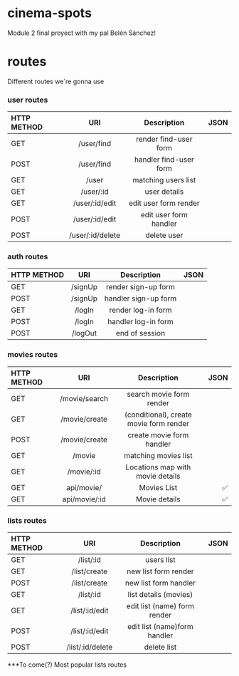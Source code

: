# cinema-spots
Module 2 final proyect with my pal Belén Sánchez!


# routes
Different routes we´re gonna use

### user routes

| HTTP METHOD  |      URI          | Description                     | JSON |
| :---         |     :---:         |   :---:                         | ---: |
| GET          | /user/find        | render find-user form           |      |
| POST         | /user/find        | handler find-user form          |      |
| GET          | /user             | matching users list             |      |
| GET          | /user/:id         | user details                    |      |
| GET          | /user/:id/edit    | edit user form render           |      |
| POST         | /user/:id/edit    | edit user form handler          |      |
| POST         | /user/:id/delete  | delete user                     |      |

### auth routes

| HTTP METHOD  |      URI          | Description                     | JSON |
| :---         |     :---:         |   :---:                         | ---: |
| GET          | /signUp           | render sign-up form             |      |
| POST         | /signUp           | handler sign-up form            |      |
| GET          | /logIn            | render log-in form              |      |
| POST         | /logIn            | handler log-in form             |      |
| POST         | /logOut           | end of session                  |      |

### movies routes

| HTTP METHOD  |      URI          | Description                            | JSON             |
| :---         |     :---:         |   :---:                                | ---:             |
| GET          | /movie/search     | search movie form render               |                  |
| GET          | /movie/create     | (conditional), create movie form render|                  |
| POST         | /movie/create     | create movie form handler              |                  |
| GET          | /movie            | matching movies list                   |                  |
| GET          | /movie/:id        | Locations map with movie details       |                  |
| GET          | api/movie/        | Movies List                            |:white_check_mark:|
| GET          | api/movie/:id     | Movie details                          |:white_check_mark:|

### lists routes

| HTTP METHOD  |      URI          | Description                     | JSON |
| :---         |     :---:         |   :---:                         | ---: |
| GET          | /list/:id         | users list                      |      |
| GET          | /list/create      | new list form render            |      |
| POST         | /list/create      | new list form handler           |      |
| GET          | /list/:id         | list details (movies)           |      |
| GET          | /list/:id/edit    | edit list (name) form render    |      |
| POST         | /list/:id/edit    | edit list (name)form handler    |      |
| POST         | /list/:id/delete  | delete list                     |      |


***To come(?) Most popular lists routes


